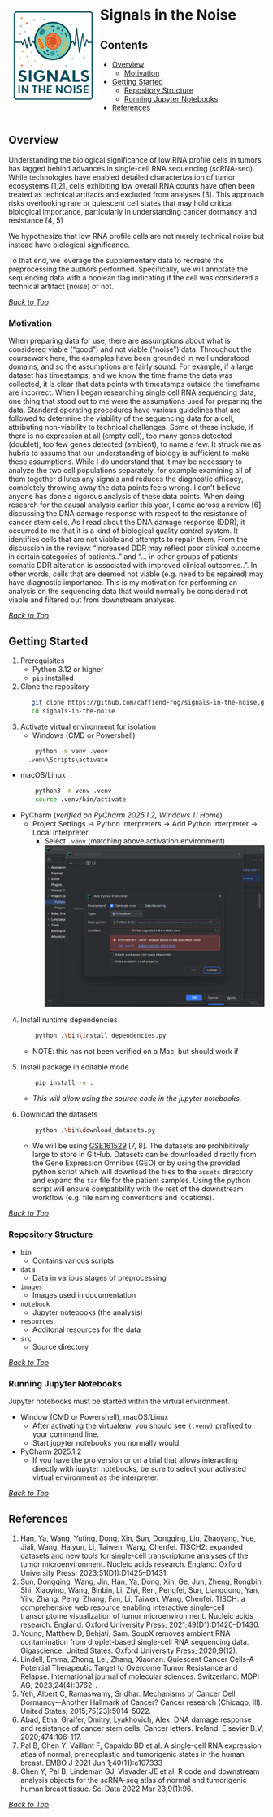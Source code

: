<div style="display: inline-block; width: 35%; vertical-align: top;">
    <img src="images/project_logo_transparent.png" alt="Signals in the noise project logo" width="250" style="vertical-align: middle; horiz-align: right; margin-top: 3rem;">
</div>

<div style="display: inline-block; width: 55%; vertical-align: top;">
  <h1>Signals in the Noise</h1>
  <h2>Contents</h2>
  <ul>
      <li><a href="#overview">Overview</a>
        <ul>
          <li><a href="#motivation">Motivation</a></li>
        </ul>
      </li>
      <li><a href="#getting-started">Getting Started</a>
        <ul>
          <li><a href="#repository-structure">Repository Structure</a></li>
          <li><a href="#running-jupyter-notebooks">Running Jupyter Notebooks</a></li>
        </ul>
      </li>
      <li><a href="#references">References</a></li>
    </ul>
</div>

## Overview
Understanding the biological significance of low RNA profile cells in tumors has lagged behind advances in single-cell RNA sequencing (scRNA-seq). While technologies have enabled detailed characterization of tumor ecosystems [1,2], cells exhibiting low overall RNA counts have often been treated as technical artifacts and excluded from analyses [3]. This approach risks overlooking rare or quiescent cell states that may hold critical biological importance, particularly in understanding cancer dormancy and resistance [4, 5]

We hypothesize that low RNA profile cells are not merely technical noise but instead have biological significance.

To that end, we leverage the supplementary data to recreate the preprocessing the authors performed. Specifically, we will annotate the sequencing data with a boolean flag indicating if the cell was considered a technical artifact (noise) or not.

_[Back to Top](#contents)_

### Motivation
When preparing data for use, there are assumptions about what is considered viable (“good”) and not viable (“noise”) data. Throughout the coursework here, the examples have been grounded in well understood domains, and so the assumptions are fairly sound. For example, if a large dataset has timestamps, and we know the time frame the data was collected, it is clear that data points with timestamps outside the timeframe are incorrect. When I began researching single cell RNA sequencing data, one thing that stood out to me were the assumptions used for preparing the data. Standard operating procedures have various guidelines that are followed to determine the viability of the sequencing data for a cell, attributing non-viability to technical challenges. Some of these include, if there is no expression at all (empty cell), too many genes detected (doublet), too few genes detected (ambient), to name a few. It struck me as hubris to assume that our understanding of biology is sufficient to make these assumptions. While I do understand that it may be necessary to analyze the two cell populations separately, for example examining all of them together dilutes any signals and reduces the diagnostic efficacy, completely throwing away the data points feels wrong. I don’t believe anyone has done a rigorous analysis of these data points. When doing research for the causal analysis earlier this year, I came across a review [6] discussing the DNA damage response with respect to the resistance of cancer stem cells. As I read about the DNA damage response (DDR), it occurred to me that it is a kind of biological quality control system. It identifies cells that are not viable and attempts to repair them. From the discussion in the review: “Increased DDR may reflect poor clinical outcome in certain categories of patients..” and “... in other groups of patients somatic DDR alteration is associated with improved clinical outcomes..”. In other words, cells that are deemed not viable (e.g. need to be repaired) may have diagnostic importance. This is my motivation for performing an analysis on the sequencing data that would normally be considered not viable and filtered out from downstream analyses.

_[Back to Top](#contents)_

## Getting Started
1. Prerequisites
   * Python 3.12 or higher
   * `pip` installed
2. Clone the repository
    ```bash
       git clone https://github.com/caffiendFrog/signals-in-the-noise.git
       cd signals-in-the-noise
    ```
3. Activate virtual environment for isolation
   * Windows (CMD or Powershell)
    ```bash
        python -m venv .venv
      .venv\Scripts\activate
    ```
  * macOS/Linux
    ```bash
        python3 -m venv .venv
        source .venv/bin/activate
    ```
  * PyCharm (_verified on PyCharm 2025.1.2, Windows 11 Home_)
    * Project Settings -> Python Interpreters -> Add Python Interpreter -> Local Interpreter
      * Select `.venv` (matching above activation environment)<img src="images/pycharm_screenshot.png" width="500" alt="screenshot of adding python interpreter to pycharm 2025.1.2"/>

4. Install runtime dependencies
    ```bash
        python .\bin\install_dependencies.py
    ```
    * NOTE: this has not been verified on a Mac, but should work if  

5. Install package in editable mode
    ```bash
        pip install -e .
    ```
   * _This will allow using the source code in the jupyter notebooks._

6. Download the datasets
    ```bash
        python .\bin\download_datasets.py
    ```
   * We will be using [GSE161529](https://www.ncbi.nlm.nih.gov/geo/query/acc.cgi?acc=GSE161529) [7, 8]. The datasets are prohibitively large to store in GitHub. Datasets can be downloaded directly from the Gene Expression Omnibus (GEO) or by using the provided python script which will download the files to the `assets` directory and expand the `tar` file for the patient samples. Using the python script will ensure compatibility with the rest of the downstream workflow (e.g. file naming conventions and locations).

_[Back to Top](#contents)_

### Repository Structure

* `bin`
  * Contains various scripts
* `data`
  * Data in various stages of preprocessing
* `images`
  * Images used in documentation 
* `notebook`
  * Jupyter notebooks (the analysis)
* `resources`
  * Additonal resources for the data
* `src`
  * Source directory

_[Back to Top](#contents)_

### Running Jupyter Notebooks
Jupyter notebooks must be started within the virtual environment.
* Window (CMD or Powershell), macOS/Linux
  * After activating the virtualenv, you should see `(.venv)` prefixed to your command line.
  * Start jupyter notebooks you normally would.
* PyCharm 2025.1.2
  * If you have the pro version or on a trial that allows interacting directly with jupyter notebooks, be sure to select your activated virtual environment as the interpreter.

_[Back to Top](#contents)_

## References
1. Han, Ya, Wang, Yuting, Dong, Xin, Sun, Dongqing, Liu, Zhaoyang, Yue, Jiali, Wang, Haiyun, Li, Taiwen, Wang, Chenfei. TISCH2: expanded datasets and new tools for single-cell transcriptome analyses of the tumor microenvironment. Nucleic acids research. England: Oxford University Press; 2023;51(D1):D1425–D1431.
2. Sun, Dongqing, Wang, Jin, Han, Ya, Dong, Xin, Ge, Jun, Zheng, Rongbin, Shi, Xiaoying, Wang, Binbin, Li, Ziyi, Ren, Pengfei, Sun, Liangdong, Yan, Yilv, Zhang, Peng, Zhang, Fan, Li, Taiwen, Wang, Chenfei. TISCH: a comprehensive web resource enabling interactive single-cell transcriptome visualization of tumor microenvironment. Nucleic acids research. England: Oxford University Press; 2021;49(D1):D1420–D1430.
3. Young, Matthew D, Behjati, Sam. SoupX removes ambient RNA contamination from droplet-based single-cell RNA sequencing data. Gigascience. United States: Oxford University Press; 2020;9(12).
4. Lindell, Emma, Zhong, Lei, Zhang, Xiaonan. Quiescent Cancer Cells-A Potential Therapeutic Target to Overcome Tumor Resistance and Relapse. International journal of molecular sciences. Switzerland: MDPI AG; 2023;24(4):3762-.
5. Yeh, Albert C, Ramaswamy, Sridhar. Mechanisms of Cancer Cell Dormancy--Another Hallmark of Cancer? Cancer research (Chicago, Ill). United States; 2015;75(23):5014–5022.
6. Abad, Etna, Graifer, Dmitry, Lyakhovich, Alex. DNA damage response and resistance of cancer stem cells. Cancer letters. Ireland: Elsevier B.V; 2020;474:106–117. 
7. Pal B, Chen Y, Vaillant F, Capaldo BD et al. A single-cell RNA expression atlas of normal, preneoplastic and tumorigenic states in the human breast. EMBO J 2021 Jun 1;40(11):e107333 
8. Chen Y, Pal B, Lindeman GJ, Visvader JE et al. R code and downstream analysis objects for the scRNA-seq atlas of normal and tumorigenic human breast tissue. Sci Data 2022 Mar 23;9(1):96.

_[Back to Top](#contents)_